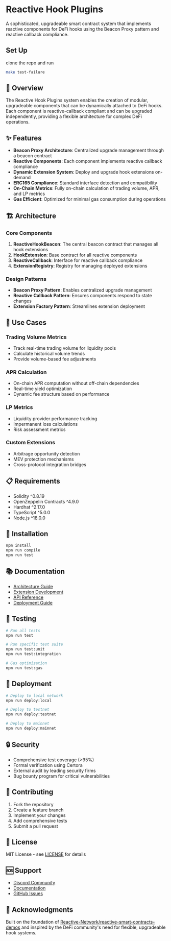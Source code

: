# Reactive Hook Plugins

A sophisticated, upgradeable smart contract system that implements reactive components for DeFi hooks using the Beacon Proxy pattern and reactive callback compliance.


## Set Up


clone the repo and run 
```sh
make test-failure
```

## 🎯 Overview

The Reactive Hook Plugins system enables the creation of modular, upgradeable components that can be dynamically attached to DeFi hooks. Each component is reactive-callback compliant and can be upgraded independently, providing a flexible architecture for complex DeFi operations.

## ✨ Features

- **Beacon Proxy Architecture**: Centralized upgrade management through a beacon contract
- **Reactive Components**: Each component implements reactive callback compliance
- **Dynamic Extension System**: Deploy and upgrade hook extensions on-demand
- **ERC165 Compliance**: Standard interface detection and compatibility
- **On-Chain Metrics**: Fully on-chain calculation of trading volume, APR, and LP metrics
- **Gas Efficient**: Optimized for minimal gas consumption during operations

## 🏗️ Architecture

### Core Components

1. **ReactiveHookBeacon**: The central beacon contract that manages all hook extensions
2. **HookExtension**: Base contract for all reactive components
3. **ReactiveCallback**: Interface for reactive callback compliance
4. **ExtensionRegistry**: Registry for managing deployed extensions

### Design Patterns

- **Beacon Proxy Pattern**: Enables centralized upgrade management
- **Reactive Callback Pattern**: Ensures components respond to state changes
- **Extension Factory Pattern**: Streamlines extension deployment

## 🚀 Use Cases

### Trading Volume Metrics
- Track real-time trading volume for liquidity pools
- Calculate historical volume trends
- Provide volume-based fee adjustments

### APR Calculation
- On-chain APR computation without off-chain dependencies
- Real-time yield optimization
- Dynamic fee structure based on performance

### LP Metrics
- Liquidity provider performance tracking
- Impermanent loss calculations
- Risk assessment metrics

### Custom Extensions
- Arbitrage opportunity detection
- MEV protection mechanisms
- Cross-protocol integration bridges

## 📋 Requirements

- Solidity ^0.8.19
- OpenZeppelin Contracts ^4.9.0
- Hardhat ^2.17.0
- TypeScript ^5.0.0
- Node.js ^18.0.0

## 🔧 Installation

```bash
npm install
npm run compile
npm run test
```

## 📚 Documentation

- [Architecture Guide](./docs/ARCHITECTURE.md)
- [Extension Development](./docs/EXTENSIONS.md)
- [API Reference](./docs/API.md)
- [Deployment Guide](./docs/DEPLOYMENT.md)

## 🧪 Testing

```bash
# Run all tests
npm run test

# Run specific test suite
npm run test:unit
npm run test:integration

# Gas optimization
npm run test:gas
```

## 🚀 Deployment

```bash
# Deploy to local network
npm run deploy:local

# Deploy to testnet
npm run deploy:testnet

# Deploy to mainnet
npm run deploy:mainnet
```

## 🔒 Security

- Comprehensive test coverage (>95%)
- Formal verification using Certora
- External audit by leading security firms
- Bug bounty program for critical vulnerabilities

## 🤝 Contributing

1. Fork the repository
2. Create a feature branch
3. Implement your changes
4. Add comprehensive tests
5. Submit a pull request

## 📄 License

MIT License - see [LICENSE](./LICENSE) for details

## 🆘 Support

- [Discord Community](https://discord.gg/reactivenetwork)
- [Documentation](https://docs.reactivehook.com)
- [GitHub Issues](https://github.com/Reactive-Network/reactive-hook-plugins/issues)

## 🙏 Acknowledgments

Built on the foundation of [Reactive-Network/reactive-smart-contracts-demos](https://github.com/Reactive-Network/reactive-smart-contracts-demos) and inspired by the DeFi community's need for flexible, upgradeable hook systems.
    
